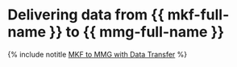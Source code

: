 # Delivering data from {{ mkf-full-name }} to {{ mmg-full-name }}

{% include notitle [MKF to MMG with Data Transfer](../../_tutorials/dataplatform/data-transfer-mkf-mmg.md) %}
